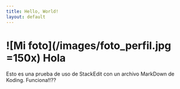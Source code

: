 ```yaml
---
title: Hello, World!
layout: default
---
```


![Mi foto](/images/foto_perfil.jpg =150x)
Hola
====Esto es una prueba de uso de StackEdit con un archivo MarkDown de Koding. 	Funciona!!??
